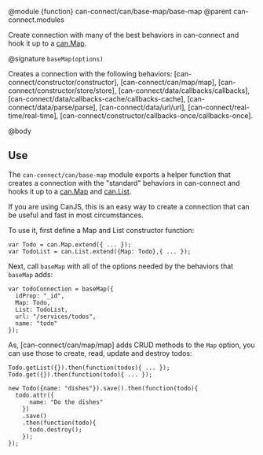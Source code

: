 @module {function} can-connect/can/base-map/base-map
@parent can-connect.modules

Create connection with many of the best behaviors in can-connect and hook it up to
a [can.Map](http://canjs.com/docs/can.Map.html).

@signature `baseMap(options)`

  Creates a connection with the following behaviors: [can-connect/constructor/constructor],
  [can-connect/can/map/map],
  [can-connect/constructor/store/store],
  [can-connect/data/callbacks/callbacks],
  [can-connect/data/callbacks-cache/callbacks-cache],
  [can-connect/data/parse/parse],
  [can-connect/data/url/url],
  [can-connect/real-time/real-time],
  [can-connect/constructor/callbacks-once/callbacks-once].

@body

## Use

The `can-connect/can/base-map` module exports a helper function that creates a connection
with the "standard" behaviors in can-connect and hooks it up to a
[can.Map](http://canjs.com/docs/can.Map.html) and [can.List](http://canjs.com/docs/can.List.html).

If you are using CanJS, this is an easy way to create a connection that can be useful and
fast in most circumstances.

To use it, first define a Map and List constructor function:

```
var Todo = can.Map.extend({ ... });
var TodoList = can.List.extend({Map: Todo},{ ... });
```

Next, call `baseMap` with all of the options needed by the behaviors that `baseMap` adds:

```
var todoConnection = baseMap({
  idProp: "_id",
  Map: Todo,
  List: TodoList,
  url: "/services/todos",
  name: "todo"
});
```

As, [can-connect/can/map/map] adds CRUD methods to the `Map` option, you can use those to create,
read, update and destroy todos:

```
Todo.getList({}).then(function(todos){ ... });
Todo.get({}).then(function(todo){ ... });

new Todo({name: "dishes"}).save().then(function(todo){
  todo.attr({
      name: "Do the dishes"
    })
    .save()
    .then(function(todo){
      todo.destroy();
    });
});
```
